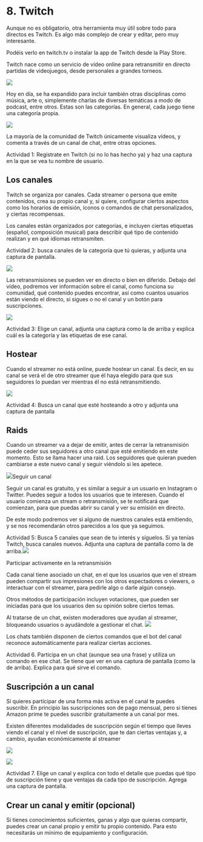 # 8. Twitch

Aunque no es obligatorio, otra herramienta muy útil sobre todo para directos es Twitch. Es algo más complejo de crear y editar, pero muy interesante.

Podéis verlo en twitch.tv o instalar la app de Twitch desde la Play Store.

Twitch nace como un servicio de vídeo online para retransmitir en directo partidas de videojuegos, desde personales a grandes torneos.

![](media/image34.gif)

Hoy en día, se ha expandido para incluir también otras disciplinas como música, arte o, simplemente charlas de diversas temáticas a modo de podcast, entre otros. Estas son las categorías. En general, cada juego tiene una categoría propia.

![](media/image35.png)

La mayoría de la comunidad de Twitch únicamente visualiza vídeos, y comenta a través de un canal de chat, entre otras opciones.

Actividad 1: Regístrate en Twitch (si no lo has hecho ya) y haz una captura en la que se vea tu nombre de usuario.

## Los canales

Twitch se organiza por canales. Cada streamer o persona que emite contenidos, crea su propio canal y, si quiere, configurar ciertos aspectos como los horarios de emisión, iconos o comandos de chat personalizados, y ciertas recompensas.

Los canales están organizados por categorías, e incluyen ciertas etiquetas (español, composición musical) para describir qué tipo de contenido realizan y en qué idiomas retransmiten.

Actividad 2: busca canales de la categoría que tú quieras, y adjunta una captura de pantalla.

![](media/image36.png)

Las retransmisiones se pueden ver en directo o bien en diferido. Debajo del vídeo, podremos ver información sobre el canal, como funciona su comunidad, qué contenido puedes encontrar, así como cuantos usuarios están viendo el directo, si sigues o no el canal y un botón para suscripciones.

![](media/image37.png)

Actividad 3: Elige un canal, adjunta una captura como la de arriba y explica cuál es la categoría y las etiquetas de ese canal.<br>

## Hostear

Cuando el streamer no está online, puede hostear un canal. Es decir, en su canal se verá el de otro streamer que él haya elegido para que sus seguidores lo puedan ver mientras él no está retransmitiendo.

![](media/image38.png)

Actividad 4: Busca un canal que esté hosteando a otro y adjunta una captura de pantalla

## Raids

Cuando un streamer va a dejar de emitir, antes de cerrar la retransmisión puede ceder sus seguidores a otro canal que esté emitiendo en este momento. Esto se llama hacer una raid. Los seguidores que quieran pueden cambiarse a este nuevo canal y seguir viéndolo si les apetece.

![](media/image39.png)Seguir un canal

Seguir un canal es gratuito, y es similar a seguir a un usuario en Instagram o Twitter. Puedes seguir a todos los usuarios que te interesen. Cuando el usuario comienza un stream o retransmisión, se te notificará que comienzan, para que puedas abrir su canal y ver su emisión en directo.

De este modo podremos ver si alguno de nuestros canales está emitiendo, y se nos recomendarán otros parecidos a los que ya seguimos.

Actividad 5: Busca 5 canales que sean de tu interés y síguelos. Si ya tenías Twitch, busca canales nuevos. Adjunta una captura de pantalla como la de arriba.![](media/image40.png)

Participar activamente en la retransmisión

Cada canal tiene asociado un chat, en el que los usuarios que ven el stream pueden compartir sus impresiones con los otros espectadores o viewers, o interactuar con el streamer, para pedirle algo o darle algún consejo.

Otros métodos de participación incluyen votaciones, que pueden ser iniciadas para que los usuarios den su opinión sobre ciertos temas.

Al tratarse de un chat, existen moderadores que ayudan al streamer, bloqueando usuarios o ayudándole a gestionar el chat. ![](media/image41.png)

Los chats también disponen de ciertos comandos que el bot del canal reconoce automáticamente para realizar ciertas acciones.

Actividad 6. Participa en un chat (aunque sea una frase) y utiliza un comando en ese chat. Se tiene que ver en una captura de pantalla (como la de arriba). Explica para qué sirve el comando.

## Suscripción a un canal

Si quieres participar de una forma más activa en el canal te puedes suscribir. En principio las suscripciones son de pago mensual, pero si tienes Amazon prime te puedes suscribir gratuitamente a un canal por mes.

Existen diferentes modalidades de suscripción según el tiempo que lleves viendo el canal y el nivel de suscripción, que te dan ciertas ventajas y, a cambio, ayudan económicamente al streamer

![](media/image42.png)

![](media/image43.png)

Actividad 7. Elige un canal y explica con todo el detalle que puedas qué tipo de suscripción tiene y que ventajas da cada tipo de suscripción. Agrega una captura de pantalla.

## Crear un canal y emitir (opcional)

Si tienes conocimientos suficientes, ganas y algo que quieras compartir, puedes crear un canal propio y emitir tu propio contenido. Para esto necesitarás un mínimo de equipamiento y configuración.

